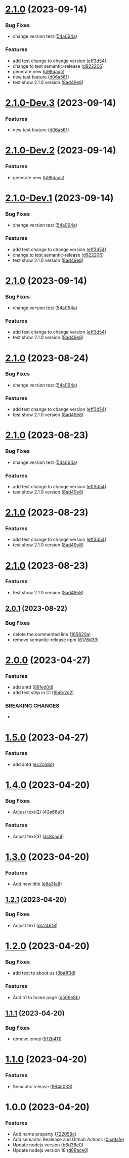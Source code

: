 # [2.1.0](https://github.com/emergoncalves/semantic-release-lab/compare/v2.0.1...v2.1.0) (2023-09-14)


### Bug Fixes

* change version test ([54a064a](https://github.com/emergoncalves/semantic-release-lab/commit/54a064a1139c5bc3397afb3ac2d08a39034e29db))


### Features

* add test change to change version ([eff3d54](https://github.com/emergoncalves/semantic-release-lab/commit/eff3d54f5106a969d4b037e38143a4f8b1a742f7))
* change to test semantic-release ([d922206](https://github.com/emergoncalves/semantic-release-lab/commit/d922206603484bae221e8c29c1b3bd13151a886b))
* generate new ([b99dadc](https://github.com/emergoncalves/semantic-release-lab/commit/b99dadc527c9c1b86d5b81330a4ba9618e1a6e11))
* new test feature ([d06a561](https://github.com/emergoncalves/semantic-release-lab/commit/d06a561261b556c0d1e2130a98045da8afb98a36))
* test show 2.1.0 version ([8ad49e8](https://github.com/emergoncalves/semantic-release-lab/commit/8ad49e893ae35292dd26f412e6897a8eea7bd75b))

# [2.1.0-Dev.3](https://github.com/emergoncalves/semantic-release-lab/compare/v2.1.0-Dev.2...v2.1.0-Dev.3) (2023-09-14)


### Features

* new test feature ([d06a561](https://github.com/emergoncalves/semantic-release-lab/commit/d06a561261b556c0d1e2130a98045da8afb98a36))

# [2.1.0-Dev.2](https://github.com/emergoncalves/semantic-release-lab/compare/v2.1.0-Dev.1...v2.1.0-Dev.2) (2023-09-14)


### Features

* generate new ([b99dadc](https://github.com/emergoncalves/semantic-release-lab/commit/b99dadc527c9c1b86d5b81330a4ba9618e1a6e11))

# [2.1.0-Dev.1](https://github.com/emergoncalves/semantic-release-lab/compare/v2.0.1...v2.1.0-Dev.1) (2023-09-14)


### Bug Fixes

* change version test ([54a064a](https://github.com/emergoncalves/semantic-release-lab/commit/54a064a1139c5bc3397afb3ac2d08a39034e29db))


### Features

* add test change to change version ([eff3d54](https://github.com/emergoncalves/semantic-release-lab/commit/eff3d54f5106a969d4b037e38143a4f8b1a742f7))
* change to test semantic-release ([d922206](https://github.com/emergoncalves/semantic-release-lab/commit/d922206603484bae221e8c29c1b3bd13151a886b))
* test show 2.1.0 version ([8ad49e8](https://github.com/emergoncalves/semantic-release-lab/commit/8ad49e893ae35292dd26f412e6897a8eea7bd75b))

# [2.1.0](https://github.com/emergoncalves/semantic-release-lab/compare/v2.0.1...v2.1.0) (2023-09-14)


### Bug Fixes

* change version test ([54a064a](https://github.com/emergoncalves/semantic-release-lab/commit/54a064a1139c5bc3397afb3ac2d08a39034e29db))


### Features

* add test change to change version ([eff3d54](https://github.com/emergoncalves/semantic-release-lab/commit/eff3d54f5106a969d4b037e38143a4f8b1a742f7))
* test show 2.1.0 version ([8ad49e8](https://github.com/emergoncalves/semantic-release-lab/commit/8ad49e893ae35292dd26f412e6897a8eea7bd75b))

# [2.1.0](https://github.com/emergoncalves/semantic-release-lab/compare/v2.0.1...v2.1.0) (2023-08-24)


### Bug Fixes

* change version test ([54a064a](https://github.com/emergoncalves/semantic-release-lab/commit/54a064a1139c5bc3397afb3ac2d08a39034e29db))


### Features

* add test change to change version ([eff3d54](https://github.com/emergoncalves/semantic-release-lab/commit/eff3d54f5106a969d4b037e38143a4f8b1a742f7))
* test show 2.1.0 version ([8ad49e8](https://github.com/emergoncalves/semantic-release-lab/commit/8ad49e893ae35292dd26f412e6897a8eea7bd75b))

# [2.1.0](https://github.com/emergoncalves/semantic-release-lab/compare/v2.0.1...v2.1.0) (2023-08-23)


### Bug Fixes

* change version test ([54a064a](https://github.com/emergoncalves/semantic-release-lab/commit/54a064a1139c5bc3397afb3ac2d08a39034e29db))


### Features

* add test change to change version ([eff3d54](https://github.com/emergoncalves/semantic-release-lab/commit/eff3d54f5106a969d4b037e38143a4f8b1a742f7))
* test show 2.1.0 version ([8ad49e8](https://github.com/emergoncalves/semantic-release-lab/commit/8ad49e893ae35292dd26f412e6897a8eea7bd75b))

# [2.1.0](https://github.com/emergoncalves/semantic-release-lab/compare/v2.0.1...v2.1.0) (2023-08-23)


### Features

* add test change to change version ([eff3d54](https://github.com/emergoncalves/semantic-release-lab/commit/eff3d54f5106a969d4b037e38143a4f8b1a742f7))
* test show 2.1.0 version ([8ad49e8](https://github.com/emergoncalves/semantic-release-lab/commit/8ad49e893ae35292dd26f412e6897a8eea7bd75b))

# [2.1.0](https://github.com/emergoncalves/semantic-release-lab/compare/v2.0.1...v2.1.0) (2023-08-23)

### Features

* test show 2.1.0 version ([8ad49e8](https://github.com/emergoncalves/semantic-release-lab/commit/8ad49e893ae35292dd26f412e6897a8eea7bd75b))

## [2.0.1](https://github.com/emergoncalves/semantic-release-lab/compare/v2.0.0...v2.0.1) (2023-08-22)


### Bug Fixes

* delete the commented line ([165620a](https://github.com/emergoncalves/semantic-release-lab/commit/165620a59ae21bc9a8cecddfcf1eef2961a01e43))
* remove semantic-release npm ([6176d39](https://github.com/emergoncalves/semantic-release-lab/commit/6176d3967917f1da3e3e141f8cef47b14085a5ac))

# [2.0.0](https://github.com/emergoncalves/semantic-release-lab/compare/v1.5.0...v2.0.0) (2023-04-27)


### Features

* add antd ([88fed0d](https://github.com/emergoncalves/semantic-release-lab/commit/88fed0dad1e25627b7afe4da993e47f8443cfd66))
* add test step in CI ([9b6c2e2](https://github.com/emergoncalves/semantic-release-lab/commit/9b6c2e26fa6e6184d2eed9d9232f800c3530502c))


### BREAKING CHANGES

*

# [1.5.0](https://github.com/emergoncalves/semantic-release-lab/compare/v1.4.0...v1.5.0) (2023-04-27)


### Features

* add antd ([ec2c68d](https://github.com/emergoncalves/semantic-release-lab/commit/ec2c68dd0d1c04a9ae06e64fc415edb50192888d))

# [1.4.0](https://github.com/emergoncalves/semantic-release-lab/compare/v1.3.0...v1.4.0) (2023-04-20)


### Bug Fixes

* Adjust text(2) ([42a68a3](https://github.com/emergoncalves/semantic-release-lab/commit/42a68a3b54dd04a6136da299fad8cedbe50d60ef))


### Features

* Adjust text(3) ([ac8cad9](https://github.com/emergoncalves/semantic-release-lab/commit/ac8cad910a80bb41f9f1697b8f1ef2e63a4595b0))

# [1.3.0](https://github.com/emergoncalves/semantic-release-lab/compare/v1.2.1...v1.3.0) (2023-04-20)


### Features

* Add new title ([e8a3fa8](https://github.com/emergoncalves/semantic-release-lab/commit/e8a3fa814d5a1261a6e942bf8d367bc5eaaa2eaf))

## [1.2.1](https://github.com/emergoncalves/semantic-release-lab/compare/v1.2.0...v1.2.1) (2023-04-20)


### Bug Fixes

* Adjust text ([dc24618](https://github.com/emergoncalves/semantic-release-lab/commit/dc246189d33c7de14fbe745104f21d7aa13bad92))

# [1.2.0](https://github.com/emergoncalves/semantic-release-lab/compare/v1.1.1...v1.2.0) (2023-04-20)


### Bug Fixes

* add text to about us ([3ba1f3d](https://github.com/emergoncalves/semantic-release-lab/commit/3ba1f3db94acc19c7f2cbdf0d9b8c50e720401e6))


### Features

* Add h1 to home page ([d509e8b](https://github.com/emergoncalves/semantic-release-lab/commit/d509e8b9ca2ed007460f35db2a8614d450fa50f6))

## [1.1.1](https://github.com/emergoncalves/semantic-release-lab/compare/v1.1.0...v1.1.1) (2023-04-20)


### Bug Fixes

* remove emoji ([512b411](https://github.com/emergoncalves/semantic-release-lab/commit/512b411037c7bc5e4ea05c061f873d49b61ea1d5))

# [1.1.0](https://github.com/emergoncalves/semantic-release-lab/compare/v1.0.0...v1.1.0) (2023-04-20)


### Features

* Semantic release ([8845033](https://github.com/emergoncalves/semantic-release-lab/commit/8845033253042b7ab73e196f8c23e901cbaa1a44))

# 1.0.0 (2023-04-20)


### Features

* Add name property ([722059c](https://github.com/emergoncalves/semantic-release-lab/commit/722059c180900fe8ec97c127e24f6c8a41df0891))
* Add semantic Realease and Github Actions ([0aa9afe](https://github.com/emergoncalves/semantic-release-lab/commit/0aa9afe6a34b7f7c877c71a4d1ceffe1bf9c8984))
* Update nodejs version ([b6d36e0](https://github.com/emergoncalves/semantic-release-lab/commit/b6d36e0090b06e50adef025b2212622fdfc05a03))
* Update nodejs version 18 ([d88ace0](https://github.com/emergoncalves/semantic-release-lab/commit/d88ace0199d1bd68fb82608052f62df8390b4b36))
